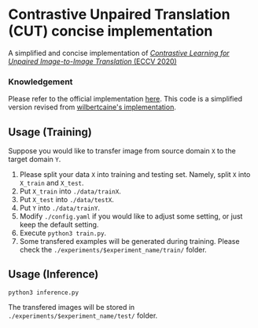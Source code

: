 # Contrastive Unpaired Translation (CUT) concise implementation
A simplified and concise implementation of [*Contrastive Learning for Unpaired
Image-to-Image Translation* (ECCV 2020)](https://link.springer.com/chapter/10.1007/978-3-030-58545-7_19)

### Knowledgement
Please refer to the official implementation [here](https://github.com/taesungp/contrastive-unpaired-translation). This code is a simplified version revised from [wilbertcaine's implementation](https://github.com/wilbertcaine/CUT).

## Usage (Training)
Suppose you would like to transfer image from source domain `X` to the target domain `Y`.
1. Please split your data `X` into training and testing set. Namely, split `X` into `X_train` and `X_test`.
2. Put `X_train` into `./data/trainX`. 
3. Put `X_test` into `./data/testX`. 
4. Put `Y` into `./data/trainY`.
5. Modify `./config.yaml` if you would like to adjust some setting, or just keep the default setting.
6. Execute `python3 train.py`.
7. Some transfered examples will be generated during training. Please check the `./experiments/$experiment_name/train/` folder.

## Usage (Inference)
```
python3 inference.py
```
The transfered images will be stored in `./experiments/$experiment_name/test/` folder.